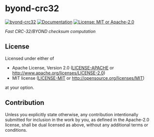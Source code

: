 # byond-crc32
[![byond-crc32](https://img.shields.io/crates/v/byond-crc32.svg)](https://crates.io/crates/byond-crc32)
[![Documentation](https://docs.rs/byond-crc32/badge.svg)](https://docs.rs/byond-crc32)
[![License: MIT or Apache-2.0](https://img.shields.io/crates/l/byond-crc32)](README.md#License)

_Fast CRC-32/BYOND checksum computation_

## License

Licensed under either of

 * Apache License, Version 2.0
   ([LICENSE-APACHE](../../LICENSE-APACHE) or http://www.apache.org/licenses/LICENSE-2.0)
 * MIT license
   ([LICENSE-MIT](../../LICENSE-MIT) or http://opensource.org/licenses/MIT)

at your option.

## Contribution

Unless you explicitly state otherwise, any contribution intentionally submitted
for inclusion in the work by you, as defined in the Apache-2.0 license, shall be
dual licensed as above, without any additional terms or conditions.